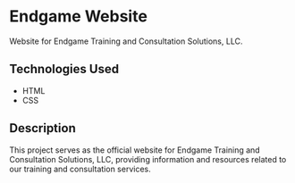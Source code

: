 # Endgame Website

Website for Endgame Training and Consultation Solutions, LLC.

## Technologies Used
- HTML
- CSS

## Description
This project serves as the official website for Endgame Training and Consultation Solutions, LLC, providing information and resources related to our training and consultation services.